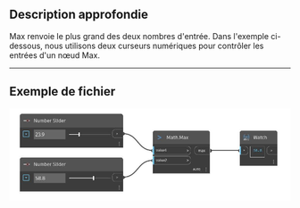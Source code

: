 ## Description approfondie
Max renvoie le plus grand des deux nombres d'entrée. Dans l'exemple ci-dessous, nous utilisons deux curseurs numériques pour contrôler les entrées d'un nœud Max.
___
## Exemple de fichier

![Max (value1, value2)](./DSCore.Math.Max(value1,%20value2)_img.jpg)

